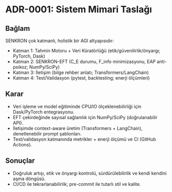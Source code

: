 ﻿# ADR-0001: Sistem Mimari Taslağı

## Bağlam
SENKRON çok katmanlı, holistik bir AGI altyapısıdır:
- Katman 1: Tahmin Motoru + Veri Küratörlüğü (etik/güvenilirlik/önyargı; PyTorch, Dask)
- Katman 2: SENKRON-EFT (C_E durumu, F_info minimizasyonu, EAP anti-psikoz; NumPy/SciPy)
- Katman 3: İletişim (bilge rehber anlatı; Transformers/LangChain)
- Katman 4: Test/Validasyon (pytest, backtesting; enerji ölçümleri)

## Karar
- Veri işleme ve model eğitiminde CPU/IO ölçeklenebilirliği için Dask/PyTorch entegrasyonu.
- EFT çekirdeğinde sayısal sağlamlık için NumPy/SciPy (doğrulanabilir API).
- İletişimde context-aware üretim (Transformers + LangChain), denetlenebilir prompt şablonları.
- Test/validasyon katmanında metrikler + enerji ölçümü ve CI (GitHub Actions).

## Sonuçlar
- Doğruluk artışı, etik ve önyargı kontrolü, sürdürülebilirlik ve kendi kendini aşma döngüsü.
- CI/CD ile tekrarlanabilirlik; pre-commit ile tutarlı stil ve kalite.
